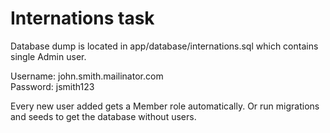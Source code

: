 # Internations task
Database dump is located in app/database/internations.sql which contains single Admin user.

Username: john.smith.mailinator.com \
Password: jsmith123

Every new user added gets a Member role automatically.
Or run migrations and seeds to get the database without users.
